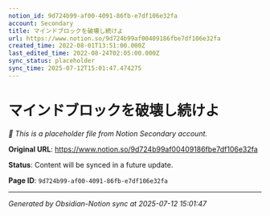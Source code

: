 ```yaml
---
notion_id: 9d724b99-af00-4091-86fb-e7df106e32fa
account: Secondary
title: マインドブロックを破壊し続けよ
url: https://www.notion.so/9d724b99af00409186fbe7df106e32fa
created_time: 2022-08-01T13:51:00.000Z
last_edited_time: 2022-08-24T02:05:00.000Z
sync_status: placeholder
sync_time: 2025-07-12T15:01:47.474275
---
```


# マインドブロックを破壊し続けよ

*🔄 This is a placeholder file from Notion Secondary account.*

**Original URL**: https://www.notion.so/9d724b99af00409186fbe7df106e32fa

**Status**: Content will be synced in a future update.

**Page ID**: `9d724b99-af00-4091-86fb-e7df106e32fa`

---

*Generated by Obsidian-Notion sync at 2025-07-12 15:01:47*
